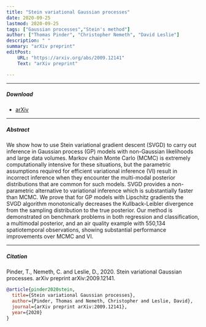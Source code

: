 ```yaml
---
title: "Stein variational Gaussian processes"
date: 2020-09-25
lastmod: 2020-09-25
tags: ["Gaussian processes","Stein's method"]
author: ["Thomas Pinder", "Christopher Nemeth", "David Leslie"]
description: " "
summary: "arXiv preprint"
editPost:
    URL: "https://arxiv.org/abs/2009.12141"
    Text: "arXiv preprint"

---
```


---


##### Download


+ [arXiv](https://arxiv.org/abs/2009.12141)


---
##### Abstract

We show how to use Stein variational gradient descent (SVGD) to carry out inference in Gaussian process (GP) models with non-Gaussian likelihoods and large data volumes. Markov chain Monte Carlo (MCMC) is extremely computationally intensive for these situations, but the parametric assumptions required for efficient variational inference (VI) result in incorrect inference when they encounter the multi-modal posterior distributions that are common for such models. SVGD provides a non-parametric alternative to variational inference which is substantially faster than MCMC. We prove that for GP models with Lipschitz gradients the SVGD algorithm monotonically decreases the Kullback-Leibler divergence from the sampling distribution to the true posterior. Our method is demonstrated on benchmark problems in both regression and classification, a multimodal posterior, and an air quality example with 550,134 spatiotemporal observations, showing substantial performance improvements over MCMC and VI.


---
##### Citation  

Pinder, T., Nemeth, C. and Leslie, D., 2020. Stein variational Gaussian processes. arXiv preprint arXiv:2009.12141.

```BibTeX
@article{pinder2020stein,
  title={Stein variational Gaussian processes},
  author={Pinder, Thomas and Nemeth, Christopher and Leslie, David},
  journal={arXiv preprint arXiv:2009.12141},
  year={2020}
}
```